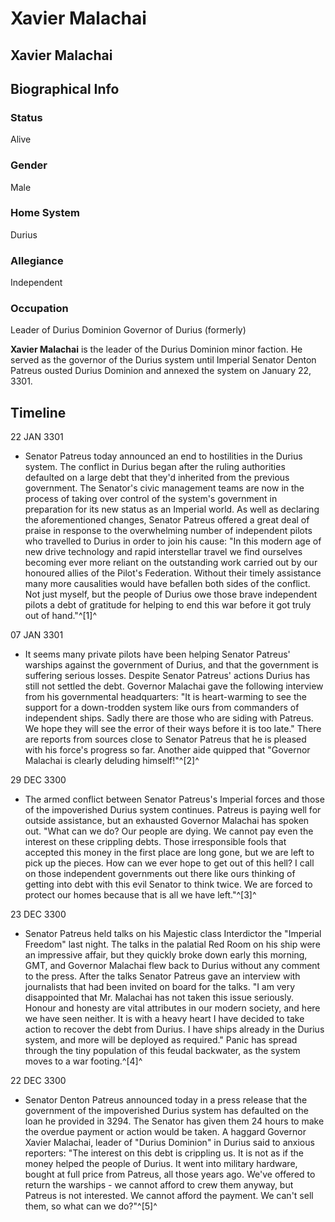 # Xavier Malachai
## Xavier Malachai

		

## Biographical Info

### Status

Alive

### Gender

Male

### Home System

Durius

### Allegiance

Independent

### Occupation

Leader of Durius Dominion
Governor of Durius (formerly)

**Xavier Malachai** is the leader of the Durius Dominion minor faction. He served as the governor of the Durius system until Imperial Senator Denton Patreus ousted Durius Dominion and annexed the system on January 22, 3301. 

## Timeline

22 JAN 3301

- Senator Patreus today announced an end to hostilities in the Durius system. The conflict in Durius began after the ruling authorities defaulted on a large debt that they'd inherited from the previous government. The Senator's civic management teams are now in the process of taking over control of the system's government in preparation for its new status as an Imperial world. As well as declaring the aforementioned changes, Senator Patreus offered a great deal of praise in response to the overwhelming number of independent pilots who travelled to Durius in order to join his cause: "In this modern age of new drive technology and rapid interstellar travel we find ourselves becoming ever more reliant on the outstanding work carried out by our honoured allies of the Pilot's Federation. Without their timely assistance many more causalities would have befallen both sides of the conflict. Not just myself, but the people of Durius owe those brave independent pilots a debt of gratitude for helping to end this war before it got truly out of hand."^[1]^

07 JAN 3301

- It seems many private pilots have been helping Senator Patreus' warships against the government of Durius, and that the government is suffering serious losses. Despite Senator Patreus' actions Durius has still not settled the debt. Governor Malachai gave the following interview from his governmental headquarters: "It is heart-warming to see the support for a down-trodden system like ours from commanders of independent ships. Sadly there are those who are siding with Patreus. We hope they will see the error of their ways before it is too late." There are reports from sources close to Senator Patreus that he is pleased with his force's progress so far. Another aide quipped that "Governor Malachai is clearly deluding himself!"^[2]^

29 DEC 3300

- The armed conflict between Senator Patreus's Imperial forces and those of the impoverished Durius system continues. Patreus is paying well for outside assistance, but an exhausted Governor Malachai has spoken out. "What can we do? Our people are dying. We cannot pay even the interest on these crippling debts. Those irresponsible fools that accepted this money in the first place are long gone, but we are left to pick up the pieces. How can we ever hope to get out of this hell? I call on those independent governments out there like ours thinking of getting into debt with this evil Senator to think twice. We are forced to protect our homes because that is all we have left."^[3]^

23 DEC 3300

- Senator Patreus held talks on his Majestic class Interdictor the "Imperial Freedom" last night. The talks in the palatial Red Room on his ship were an impressive affair, but they quickly broke down early this morning, GMT, and Governor Malachai flew back to Durius without any comment to the press. After the talks Senator Patreus gave an interview with journalists that had been invited on board for the talks. "I am very disappointed that Mr. Malachai has not taken this issue seriously. Honour and honesty are vital attributes in our modern society, and here we have seen neither. It is with a heavy heart I have decided to take action to recover the debt from Durius. I have ships already in the Durius system, and more will be deployed as required." Panic has spread through the tiny population of this feudal backwater, as the system moves to a war footing.^[4]^

22 DEC 3300

- Senator Denton Patreus announced today in a press release that the government of the impoverished Durius system has defaulted on the loan he provided in 3294. The Senator has given them 24 hours to make the overdue payment or action would be taken. A haggard Governor Xavier Malachai, leader of "Durius Dominion" in Durius said to anxious reporters: "The interest on this debt is crippling us. It is not as if the money helped the people of Durius. It went into military hardware, bought at full price from Patreus, all those years ago. We've offered to return the warships - we cannot afford to crew them anyway, but Patreus is not interested. We cannot afford the payment. We can't sell them, so what can we do?"^[5]^
